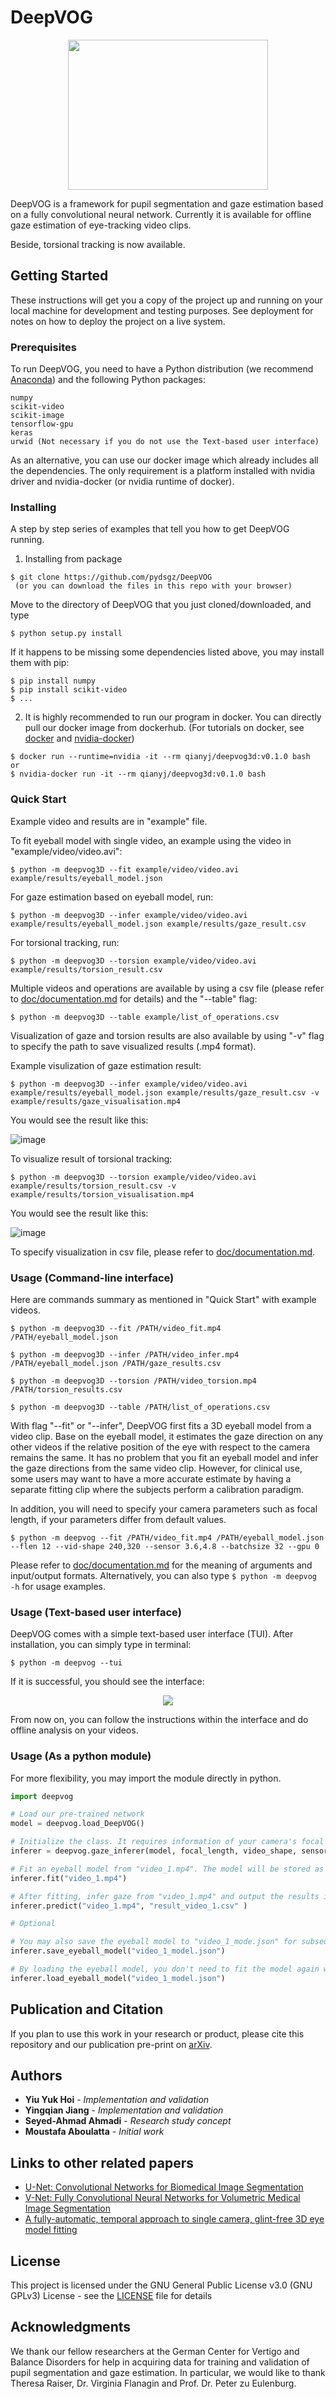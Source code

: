 # DeepVOG
<p align="center"> 
<img width="320" height="240" src="ellipsoids.png">
</p>
DeepVOG is a framework for pupil segmentation and gaze estimation based on a fully convolutional neural network. Currently it is available for offline gaze estimation of eye-tracking video clips.

Beside, torsional tracking is now available.


## Getting Started

These instructions will get you a copy of the project up and running on your local machine for development and testing purposes. See deployment for notes on how to deploy the project on a live system.

### Prerequisites

To run DeepVOG, you need to have a Python distribution (we recommend [Anaconda](https://www.anaconda.com/)) and the following Python packages:

```
numpy
scikit-video
scikit-image
tensorflow-gpu
keras
urwid (Not necessary if you do not use the Text-based user interface)
```
As an alternative, you can use our docker image which already includes all the dependencies. The only requirement is a platform installed with nvidia driver and nvidia-docker (or nvidia runtime of docker).
### Installing
A step by step series of examples that tell you how to get DeepVOG running.<br/>
1. Installing from package

```
$ git clone https://github.com/pydsgz/DeepVOG
 (or you can download the files in this repo with your browser)
```
Move to the directory of DeepVOG that you just cloned/downloaded, and type
```
$ python setup.py install
```
If it happens to be missing some dependencies listed above, you may install them with pip: <br/>
```
$ pip install numpy
$ pip install scikit-video
$ ...
```
2. It is highly recommended to run our program in docker. You can directly pull our docker image from dockerhub. (For tutorials on docker, see [docker](https://docs.docker.com/install/) and [nvidia-docker](https://github.com/NVIDIA/nvidia-docker))

```
$ docker run --runtime=nvidia -it --rm qianyj/deepvog3d:v0.1.0 bash
or
$ nvidia-docker run -it --rm qianyj/deepvog3d:v0.1.0 bash
```

### Quick Start
Example video and results are in "example" file.

To fit eyeball model with single video, an example using the video in "example/video/video.avi":
```
$ python -m deepvog3D --fit example/video/video.avi example/results/eyeball_model.json
```

For gaze estimation based on eyeball model, run:
```
$ python -m deepvog3D --infer example/video/video.avi example/results/eyeball_model.json example/results/gaze_result.csv
```

For torsional tracking, run:
```
$ python -m deepvog3D --torsion example/video/video.avi example/results/torsion_result.csv
```

Multiple videos and operations are available by using a csv file (please refer to [doc/documentation.md](doc/documentation.md) for details) and the "--table" flag:
```
$ python -m deepvog3D --table example/list_of_operations.csv
```

Visualization of gaze and torsion results are also available by using "-v" flag to specify the path to save visualized results (.mp4 format).

Example visulization of gaze estimation result:
```
$ python -m deepvog3D --infer example/video/video.avi example/results/eyeball_model.json example/results/gaze_result.csv -v example/results/gaze_visualisation.mp4
```
You would see the result like this:

![image](https://github.com/yqianjiang/DeepVOG/blob/deepvog3d/example/results/gaze_visual.gif)


To visualize result of torsional tracking:
```
$ python -m deepvog3D --torsion example/video/video.avi example/results/torsion_result.csv -v example/results/torsion_visualisation.mp4
```
You would see the result like this:

![image](https://github.com/yqianjiang/DeepVOG/blob/deepvog3d/example/results/torsion_visual.gif)

To specify visualization in csv file, please refer to [doc/documentation.md](doc/documentation.md).

### Usage (Command-line interface)
Here are commands summary as mentioned in "Quick Start" with example videos.
```
$ python -m deepvog3D --fit /PATH/video_fit.mp4 /PATH/eyeball_model.json

$ python -m deepvog3D --infer /PATH/video_infer.mp4 /PATH/eyeball_model.json /PATH/gaze_results.csv

$ python -m deepvog3D --torsion /PATH/video_torsion.mp4 /PATH/torsion_results.csv

$ python -m deepvog3D --table /PATH/list_of_operations.csv
```

With flag "--fit" or "--infer", DeepVOG first fits a 3D eyeball model from a video clip. Base on the eyeball model, it estimates the gaze direction on any other videos if the relative position of the eye with respect to the camera remains the same. It has no problem that you fit an eyeball model and infer the gaze directions from the same video clip. However, for clinical use, some users may want to have a more accurate estimate by having a separate fitting clip where the subjects perform a calibration paradigm. <br/>

In addition, you will need to specify your camera parameters such as focal length, if your parameters differ from default values.
```
$ python -m deepvog --fit /PATH/video_fit.mp4 /PATH/eyeball_model.json --flen 12 --vid-shape 240,320 --sensor 3.6,4.8 --batchsize 32 --gpu 0
```
Please refer to [doc/documentation.md](doc/documentation.md) for the meaning of arguments and input/output formats. Alternatively, you can also type `$ python -m deepvog -h` for usage examples.



### Usage (Text-based user interface)
DeepVOG comes with a simple text-based user interface (TUI). After installation, you can simply type in terminal:
```
$ python -m deepvog --tui
```

If it is successful, you should see the interface: <br/>

<p align="center"> 
<img src="https://i.imgur.com/0zc13mv.png">
</p>
From now on, you can follow the instructions within the interface and do offline analysis on your videos.<br/>




### Usage (As a python module)
For more flexibility, you may import the module directly in python.
```python
import deepvog

# Load our pre-trained network
model = deepvog.load_DeepVOG()

# Initialize the class. It requires information of your camera's focal length and sensor size, which should be available in product manual.
inferer = deepvog.gaze_inferer(model, focal_length, video_shape, sensor_size) 

# Fit an eyeball model from "video_1.mp4". The model will be stored as the "inferer" instance's attribute.
inferer.fit("video_1.mp4")

# After fitting, infer gaze from "video_1.mp4" and output the results into "result_video_1.csv"
inferer.predict("video_1.mp4", "result_video_1.csv" )

# Optional

# You may also save the eyeball model to "video_1_mode.json" for subsequent gaze inference
inferer.save_eyeball_model("video_1_model.json") 

# By loading the eyeball model, you don't need to fit the model again with inferer.fit("video_1.mp4")
inferer.load_eyeball_model("video_1_model.json") 

```

## Publication and Citation

If you plan to use this work in your research or product, please cite this repository and our publication pre-print on [arXiv](https://arxiv.org/). 

## Authors

* **Yiu Yuk Hoi** - *Implementation and validation*
* **Yingqian Jiang** - *Implementation and validation*
* **Seyed-Ahmad Ahmadi** - *Research study concept*
* **Moustafa Aboulatta** - *Initial work*

## Links to other related papers
- [U-Net: Convolutional Networks for Biomedical Image Segmentation
](https://arxiv.org/abs/1505.04597)
- [V-Net: Fully Convolutional Neural Networks for Volumetric Medical Image Segmentation](https://arxiv.org/abs/1606.04797)
- [A fully-automatic, temporal approach to single camera, glint-free 3D eye model fitting](https://www.cl.cam.ac.uk/research/rainbow/projects/eyemodelfit/)

## License

This project is licensed under the GNU General Public License v3.0 (GNU GPLv3) License - see the [LICENSE](LICENSE) file for details

## Acknowledgments

We thank our fellow researchers at the German Center for Vertigo and Balance Disorders for help in acquiring data for training and validation of pupil segmentation and gaze estimation. In particular, we would like to thank Theresa Raiser, Dr. Virginia Flanagin and Prof. Dr. Peter zu Eulenburg.
